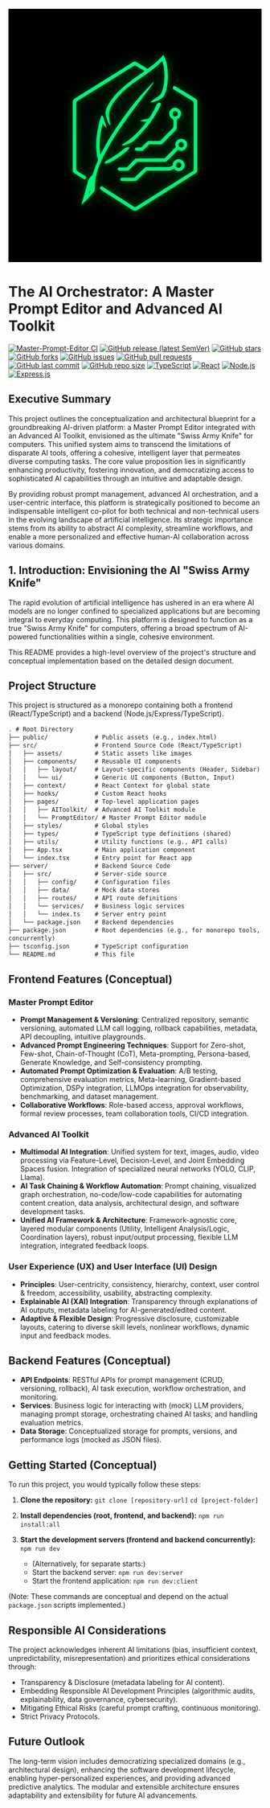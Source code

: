 ![Neon Sage Logo](src/assets/neon-sage/neon-sage-logo.png)
# The AI Orchestrator: A Master Prompt Editor and Advanced AI Toolkit

[![Master-Prompt-Editor CI](https://github.com/GizzZmo/Master-Prompt-Editor/actions/workflows/ci.yml/badge.svg?branch=main)](https://github.com/GizzZmo/Master-Prompt-Editor/actions/workflows/ci.yml)
[![GitHub release (latest SemVer)](https://img.shields.io/github/v/release/GizzZmo/Master-Prompt-Editor?sort=semver)](https://github.com/GizzZmo/Master-Prompt-Editor/releases)
[![GitHub stars](https://img.shields.io/github/stars/GizzZmo/Master-Prompt-Editor)](https://github.com/GizzZmo/Master-Prompt-Editor/stargazers)
[![GitHub forks](https://img.shields.io/github/forks/GizzZmo/Master-Prompt-Editor)](https://github.com/GizzZmo/Master-Prompt-Editor/network/members)
[![GitHub issues](https://img.shields.io/github/issues/GizzZmo/Master-Prompt-Editor)](https://github.com/GizzZmo/Master-Prompt-Editor/issues)
[![GitHub pull requests](https://img.shields.io/github/issues-pr/GizzZmo/Master-Prompt-Editor)](https://github.com/GizzZmo/Master-Prompt-Editor/pulls)
[![GitHub last commit](https://img.shields.io/github/last-commit/GizzZmo/Master-Prompt-Editor)](https://github.com/GizzZmo/Master-Prompt-Editor/commits/main)
[![GitHub repo size](https://img.shields.io/github/repo-size/GizzZmo/Master-Prompt-Editor)](https://github.com/GizzZmo/Master-Prompt-Editor)
[![TypeScript](https://img.shields.io/badge/TypeScript-007ACC?logo=typescript&logoColor=white)](https://www.typescriptlang.org/)
[![React](https://img.shields.io/badge/React-20232A?logo=react&logoColor=61DAFB)](https://reactjs.org/)
[![Node.js](https://img.shields.io/badge/Node.js-43853D?logo=node.js&logoColor=white)](https://nodejs.org/)
[![Express.js](https://img.shields.io/badge/Express.js-404D59?logo=express)](https://expressjs.com/)

## Executive Summary

This project outlines the conceptualization and architectural blueprint for a groundbreaking AI-driven platform: a Master Prompt Editor integrated with an Advanced AI Toolkit, envisioned as the ultimate "Swiss Army Knife" for computers. This unified system aims to transcend the limitations of disparate AI tools, offering a cohesive, intelligent layer that permeates diverse computing tasks. The core value proposition lies in significantly enhancing productivity, fostering innovation, and democratizing access to sophisticated AI capabilities through an intuitive and adaptable design.

By providing robust prompt management, advanced AI orchestration, and a user-centric interface, this platform is strategically positioned to become an indispensable intelligent co-pilot for both technical and non-technical users in the evolving landscape of artificial intelligence. Its strategic importance stems from its ability to abstract AI complexity, streamline workflows, and enable a more personalized and effective human-AI collaboration across various domains.

## 1. Introduction: Envisioning the AI "Swiss Army Knife"

The rapid evolution of artificial intelligence has ushered in an era where AI models are no longer confined to specialized applications but are becoming integral to everyday computing. This platform is designed to function as a true "Swiss Army Knife" for computers, offering a broad spectrum of AI-powered functionalities within a single, cohesive environment.

This README provides a high-level overview of the project's structure and conceptual implementation based on the detailed design document.

## Project Structure

This project is structured as a monorepo containing both a frontend (React/TypeScript) and a backend (Node.js/Express/TypeScript).

```
. # Root Directory
├── public/             # Public assets (e.g., index.html)
├── src/                # Frontend Source Code (React/TypeScript)
│   ├── assets/         # Static assets like images
│   ├── components/     # Reusable UI components
│   │   ├── layout/     # Layout-specific components (Header, Sidebar)
│   │   └── ui/         # Generic UI components (Button, Input)
│   ├── context/        # React Context for global state
│   ├── hooks/          # Custom React hooks
│   ├── pages/          # Top-level application pages
│   │   ├── AIToolkit/  # Advanced AI Toolkit module
│   │   └── PromptEditor/ # Master Prompt Editor module
│   ├── styles/         # Global styles
│   ├── types/          # TypeScript type definitions (shared)
│   ├── utils/          # Utility functions (e.g., API calls)
│   ├── App.tsx         # Main application component
│   └── index.tsx       # Entry point for React app
├── server/             # Backend Source Code
│   ├── src/            # Server-side source
│   │   ├── config/     # Configuration files
│   │   ├── data/       # Mock data stores
│   │   ├── routes/     # API route definitions
│   │   └── services/   # Business logic services
│   │   └── index.ts    # Server entry point
│   └── package.json    # Backend dependencies
├── package.json        # Root dependencies (e.g., for monorepo tools, concurrently)
├── tsconfig.json       # TypeScript configuration
└── README.md           # This file
```

## Frontend Features (Conceptual)

### Master Prompt Editor
*   **Prompt Management & Versioning**: Centralized repository, semantic versioning, automated LLM call logging, rollback capabilities, metadata, API decoupling, intuitive playgrounds.
*   **Advanced Prompt Engineering Techniques**: Support for Zero-shot, Few-shot, Chain-of-Thought (CoT), Meta-prompting, Persona-based, Generate Knowledge, and Self-consistency prompting.
*   **Automated Prompt Optimization & Evaluation**: A/B testing, comprehensive evaluation metrics, Meta-learning, Gradient-based Optimization, DSPy integration, LLMOps integration for observability, benchmarking, and dataset management.
*   **Collaborative Workflows**: Role-based access, approval workflows, formal review processes, team collaboration tools, CI/CD integration.

### Advanced AI Toolkit
*   **Multimodal AI Integration**: Unified system for text, images, audio, video processing via Feature-Level, Decision-Level, and Joint Embedding Spaces fusion. Integration of specialized neural networks (YOLO, CLIP, Llama).
*   **AI Task Chaining & Workflow Automation**: Prompt chaining, visualized graph orchestration, no-code/low-code capabilities for automating content creation, data analysis, architectural design, and software development tasks.
*   **Unified AI Framework & Architecture**: Framework-agnostic core, layered modular components (Utility, Intelligent Analysis/Logic, Coordination layers), robust input/output processing, flexible LLM integration, integrated feedback loops.

### User Experience (UX) and User Interface (UI) Design
*   **Principles**: User-centricity, consistency, hierarchy, context, user control & freedom, accessibility, usability, abstracting complexity.
*   **Explainable AI (XAI) Integration**: Transparency through explanations of AI outputs, metadata labeling for AI-generated/edited content.
*   **Adaptive & Flexible Design**: Progressive disclosure, customizable layouts, catering to diverse skill levels, nonlinear workflows, dynamic input and feedback modes.

## Backend Features (Conceptual)

*   **API Endpoints**: RESTful APIs for prompt management (CRUD, versioning, rollback), AI task execution, workflow orchestration, and monitoring.
*   **Services**: Business logic for interacting with (mock) LLM providers, managing prompt storage, orchestrating chained AI tasks, and handling evaluation metrics.
*   **Data Storage**: Conceptualized storage for prompts, versions, and performance logs (mocked as JSON files).

## Getting Started (Conceptual)

To run this project, you would typically follow these steps:

1.  **Clone the repository:**
    `git clone [repository-url]`
    `cd [project-folder]`

2.  **Install dependencies (root, frontend, and backend):**
    `npm run install:all`

3.  **Start the development servers (frontend and backend concurrently):**
    `npm run dev`
    *   (Alternatively, for separate starts:)
    *   Start the backend server: `npm run dev:server`
    *   Start the frontend application: `npm run dev:client`

(Note: These commands are conceptual and depend on the actual `package.json` scripts implemented.)

## Responsible AI Considerations

The project acknowledges inherent AI limitations (bias, insufficient context, unpredictability, misrepresentation) and prioritizes ethical considerations through:
*   Transparency & Disclosure (metadata labeling for AI content).
*   Embedding Responsible AI Development Principles (algorithmic audits, explainability, data governance, cybersecurity).
*   Mitigating Ethical Risks (careful prompt crafting, continuous monitoring).
*   Strict Privacy Protocols.

## Future Outlook

The long-term vision includes democratizing specialized domains (e.g., architectural design), enhancing the software development lifecycle, enabling hyper-personalized experiences, and providing advanced predictive analytics. The modular and extensible architecture ensures adaptability and extensibility for future AI advancements.
